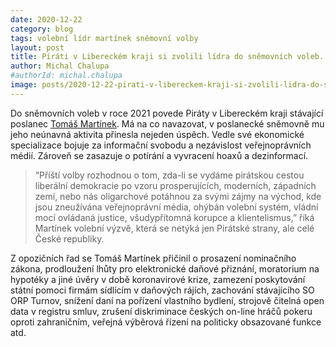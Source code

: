 ```yaml
---
date: 2020-12-22
category: blog
tags: volební lídr martínek sněmovní volby
layout: post
title: Piráti v Libereckém kraji si zvolili lídra do sněmovních voleb. Je jím poslanec Tomáš Martínek
author: Michal Chalupa
#authorId: michal.chalupa
image: posts/2020-12-22-pirati-v-libereckem-kraji-si-zvolili-lidra-do-snemovnich-voleb-je-jim-poslanec-tomas-martinek.jpg
---
```

Do sněmovních voleb v roce 2021 povede Piráty v Libereckém kraji stávající poslanec [Tomáš Martínek](/lide/tomas-martinek). Má na co navazovat, v poslanecké sněmovně mu jeho neúnavná aktivita přinesla nejeden úspěch. Vedle své ekonomické specializace bojuje za informační svobodu a nezávislost veřejnoprávních médií. Zároveň se zasazuje o potírání a vyvracení hoaxů a dezinformací. 

>“Příští volby rozhodnou o tom, zda-li se vydáme pirátskou cestou liberální demokracie po vzoru prosperujících, moderních, západních zemí, nebo nás oligarchové potáhnou za svými zájmy na východ, kde jsou zneužívána veřejnoprávní média, ohýbán volební systém, vládní mocí ovládaná justice, všudypřítomná korupce a klientelismus,” říká Martínek volební výzvě, která se netýká jen Pirátské strany, ale celé České republiky.

Z opozičních řad se Tomáš Martínek přičinil o prosazení nominačního zákona, prodloužení lhůty pro elektronické daňové přiznání, moratorium na hypotéky a jiné úvěry v době koronavirové krize, zamezení poskytování státní pomoci firmám sídlícím v daňových rájích, zachování stávajícího SO ORP Turnov, snížení daní na pořízení vlastního bydlení, strojově čitelná open data v registru smluv, zrušení diskriminace českých on-line hráčů pokeru oproti zahraničním, veřejná výběrová řízení na politicky obsazované funkce atd.

